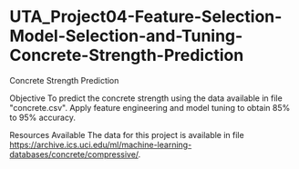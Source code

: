 # UTA_Project04-Feature-Selection-Model-Selection-and-Tuning-Concrete-Strength-Prediction
Concrete Strength Prediction

Objective
To predict the concrete strength using the data available in file "concrete.csv". Apply feature engineering and model tuning to obtain 85% to 95% accuracy.

Resources Available
The data for this project is available in file https://archive.ics.uci.edu/ml/machine-learning-databases/concrete/compressive/.
